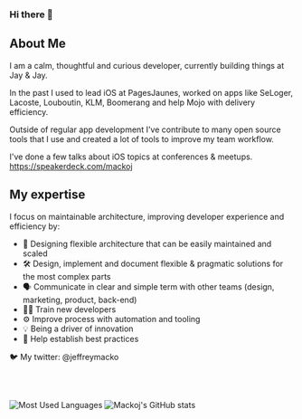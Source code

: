 ### Hi there 👋


## About Me
I am a calm, thoughtful and curious developer, currently building things at Jay & Jay.

In the past I used to lead iOS at PagesJaunes, worked on apps like SeLoger, Lacoste, Louboutin, KLM, Boomerang and help Mojo with delivery efficiency.

Outside of regular app development I've contribute to many open source tools that I use and created a lot of tools to improve my team workflow.

I've done a few talks about iOS topics at conferences & meetups. https://speakerdeck.com/mackoj

## My expertise

I focus on maintainable architecture, improving developer experience and efficiency by:
- 🤔 Designing flexible architecture that can be easily maintained and scaled
- 🛠️ Design, implement and document flexible & pragmatic solutions for the most complex parts
- 🗣 Communicate in clear and simple term with other teams (design, marketing, product, back-end)
- 🧑‍💻 Train new developers
- ⚙️ Improve process with automation and tooling
- 💡 Being a driver of innovation
- 👥 Help establish best practices

🐦 My twitter: @jeffreymacko

<br/>
<br/>

![Most Used Languages](https://github-readme-stats.vercel.app/api/top-langs?username=mackoj&show_icons=true&locale=en&layout=compact&count_private=true)
![Mackoj's GitHub stats](https://github-readme-stats.vercel.app/api?username=mackoj&theme=default&show_icons=true&count_private=true)
